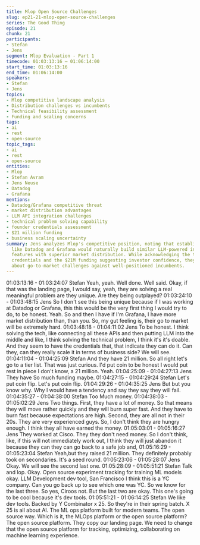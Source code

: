 ```yaml
---
title: Mlop Open Source Challenges
slug: ep21-21-mlop-open-source-challenges
series: The Good Thing
episode: 21
chunk: 21
participants:
- Stefan
- Jens
segment: Mlop Evaluation - Part 1
timecode: 01:03:13:16 – 01:06:14:00
start_time: 01:03:13:16
end_time: 01:06:14:00
speakers:
- Stefan
- Jens
topics:
- Mlop competitive landscape analysis
- Distribution challenges vs incumbents
- Technical feasibility assessment
- Funding and scaling concerns
tags:
- ai
- rest
- open-source
topic_tags:
- ai
- rest
- open-source
entities:
- Mlop
- Stefan Avram
- Jens Neuse
- Datadog
- Grafana
mentions:
- Datadog/Grafana competitive threat
- market distribution advantages
- LLM API integration challenges
- technical problem solving capability
- founder credentials assessment
- $21 million funding
- business scaling uncertainty
summary: Jens analyzes Mlop's competitive position, noting that established players
  like Datadog and Grafana would naturally build similar LLM-powered incident management
  features with superior market distribution. While acknowledging the team's technical
  credentials and the $21M funding suggesting investor confidence, they express concern
  about go-to-market challenges against well-positioned incumbents.
---
```


01:03:13:16 - 01:03:24:07
Stefan
Yeah, yeah. Well done. Well said. Okay, if that was the landing page, I would say, yeah, they are
solving a real meaningful problem are they unique. Are they being outplayed?
01:03:24:10 - 01:03:48:15
Jens
So I don't see this being unique because if I was working at Datadog or Grafana, this this would
be the very first thing I would try to do, to be honest. Yeah. So and then I have if I'm Grafana, I
have more market distribution than, than you. So, my gut feeling is, their go to market will be
extremely hard.
01:03:48:18 - 01:04:11:02
Jens
To be honest. I think solving the tech, like connecting all these APIs and then putting LLM into
the middle and like, I think solving the technical problem, I think it's it's doable. And they seem to
have the credentials that, that indicate they can do it. Can they, can they really scale it in terms
of business side? We will see.
01:04:11:04 - 01:04:25:09
Stefan
And they have 21 million. So all right let's go to a tier list. That was just curious. I'd put coin to be
honest I would put rest in piece I don't know, a 21 million. Yeah.
01:04:25:09 - 01:04:27:13
Jens
They have So much funding maybe.
01:04:27:15 - 01:04:29:24
Stefan
Let's put coin flip. Let's put coin flip.
01:04:29:26 - 01:04:35:25
Jens
But but you know why. Why I would have a tendency and say they say they will fail.
01:04:35:27 - 01:04:38:00
Stefan
Too Much money.
01:04:38:03 - 01:05:02:29
Jens
Two things. First, they have a lot of money. So that means they will move rather quickly and
they will burn super fast. And they have to burn fast because expectations are high. Second,
they are all not in their 20s. They are very experienced guys. So, I don't think they are hungry
enough. I think they all have earned the money.
01:05:03:01 - 01:05:16:27
Jens
They worked at Cisco. They they don't need money. So I don't think, like, if this will not
immediately work out, I think they will just abandon it because they can they can go back to a
safe job and,
01:05:16:29 - 01:05:23:04
Stefan
Yeah,but they raised 21 million. They definitely probably took on secondaries. It's a seed round.
01:05:23:06 - 01:05:28:07
Jens
Okay. We will see the second last one.
01:05:28:09 - 01:05:51:21
Stefan
Talk and lop. Okay. Open source experiment tracking for training ML models okay. LLM
Development dev tool, San Francisco I think this is a YC company. Can you go back up to see
which one was YC. So we know for the last three. So yes, Ciroos not. But the last two are okay.
This one's going to be cool because it's dev tools.
01:05:51:21 - 01:06:14:25
Stefan
We like dev tools. Backed by Y Combinator x 25. So they're in their spring batch. X 25 is all
about AI. The ML ops platform built for modern teams. The open source way. Which is it, the
MLOps platform or the open source platform? The open source platform. They copy our landing
page. We need to change that the open source platform for tracking, optimizing, collaborating
on machine learning experience.